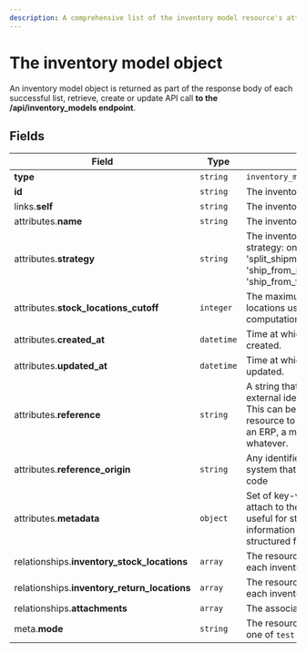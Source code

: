 ```yaml
---
description: A comprehensive list of the inventory model resource's attributes and relationships.
---
```


# The inventory model object

An inventory model object is returned as part of the response body of each successful list, retrieve, create or update API call <b>to the /api/inventory_models endpoint</b>.

## Fields

| Field          | Type     | Description                                  |
| -------------- | -------- | -------------------------------------------- |
| **type**       | `string` | `inventory_models`                        |
| **id**         | `string` | The inventory model unique identifier  |
| links.**self** | `string` | The inventory model endpoint URL       |
| attributes.**name** | `string` | The inventory model's internal name. |
| attributes.**strategy** | `string` | The inventory model's shipping strategy: one between 'split_shipments' (default), 'ship_from_primary' and 'ship_from_first_available_or_primary'. |
| attributes.**stock_locations_cutoff** | `integer` | The maximum number of stock locations used for inventory computation |
| attributes.**created_at** | `datetime` | Time at which the resource was created. |
| attributes.**updated_at** | `datetime` | Time at which the resource was last updated. |
| attributes.**reference** | `string` | A string that you can use to add any external identifier to the resource. This can be useful for integrating the resource to an external system, like an ERP, a marketing tool, a CRM, or whatever. |
| attributes.**reference_origin** | `string` | Any identifier of the third party system that defines the reference code |
| attributes.**metadata** | `object` | Set of key-value pairs that you can attach to the resource. This can be useful for storing additional information about the resource in a structured format. |
| relationships.**inventory_stock_locations** | `array` | The resources that assign a priority to each inventory model stock location. |
| relationships.**inventory_return_locations** | `array` | The resources that assign a priority to each inventory model return location. |
| relationships.**attachments** | `array` | The associated attachments. |
| meta.**mode** | `string` | The resource environment \(can be one of `test` or `live`\) |

